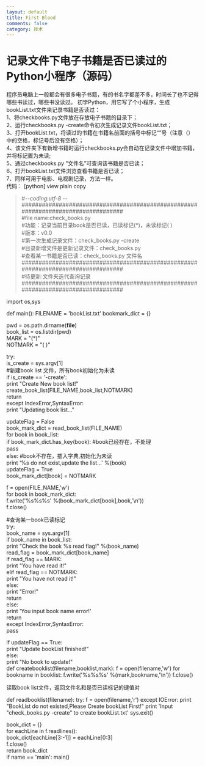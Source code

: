 ```yaml
---
layout: default
title: First Blood
comments: false
category: 技术
---
```



# 记录文件下电子书籍是否已读过的Python小程序（源码）

程序员电脑上一般都会有很多电子书籍，有的书名字都差不多，时间长了也不记得哪些书读过，哪些书没读过。 初学Python，用它写了个小程序，生成bookList.txt文件来记录书籍是否读过：<br> 
1、将checkbooks.py文件放在存放电子书籍的目录下；<br>
2、运行checkbooks.py -create命令初次生成记录文件bookList.txt；<br>
3、打开bookList.txt，将读过的书籍在书籍名前面的括号中标记“”号（注意（）中的空格，标记号后没有空格）；<br>
4、该文件夹下有新增书籍时运行checkbooks.py会自动在记录文件中增加书籍，并将标记置为未读;<br>
5、通过checkbooks.py “文件名”可查询该书籍是否已读；<br>
6、打开bookList.txt文件浏览查看书籍是否已读；<br>
7、同样可用于电影、电视剧记录，方法一样。 <br>
代码： 
[python] view plain copy

> #-*-coding:utf-8 -*-  
##################################################################################  
#file name:check_books.py  
#功能：记录当前目录book是否已读，已读标记(*)，未读标记( )  
#版本：v0.0  
#第一次生成记录文件：check_books.py -create  
#目录新增文件是更新记录文件：check_books.py  
#查看某一书籍是否已读：check_books.py 文件名  
##################################################################################  
#待更新:文件夹迭代查询记录  
################################################################################## 


import os,sys

def main():
FILENAME = 'bookList.txt'
bookmark_dict = {}

pwd = os.path.dirname(__file__)  
book_list = os.listdir(pwd)  
MARK = "(*)"  
NOTMARK = "( )"  

try:  
    is_create = sys.argv[1]  
    #新建book list 文件，所有book初始化为未读  
    if is_create == '-create':  
        print "Create New book list!"  
        create_book_list(FILE_NAME,book_list,NOTMARK)  
        return  
except IndexError,SyntaxError:    
    print "Updating book list..."  

updateFlag = False  
book_mark_dict = read_book_list(FILE_NAME)  
for book in book_list:  
    if book_mark_dict.has_key(book): #book已经存在，不处理  
        pass  
    else: #book不存在，插入字典,初始化为未读  
        print '%s do not exist,update the list...' %(book)  
        updateFlag = True  
        book_mark_dict[book] = NOTMARK  

f = open(FILE_NAME,'w')  
for book in book_mark_dict:  
    f.write('%s%s%s' %(book_mark_dict[book],book,'\n'))  
f.close()  

#查询某一book已读标记  
try:  
    book_name = sys.argv[1]  
    if book_name in book_list:  
        print "Check the book %s read flag!" %(book_name)  
        read_flag = book_mark_dict[book_name]  
        if read_flag == MARK:  
            print "You have read it!"  
        elif read_flag == NOTMARK:  
            print "You have not read it!"  
        else:  
            print "Error!"  
        return   
    else:  
        print 'You input book name error!'  
        return  
except IndexError,SyntaxError:  
    pass  

if updateFlag == True:  
    print "Update bookList finished!"  
else:  
    print "No book to update!"  
def createbooklist(filename,booklist,mark):
f = open(filename,'w')
for bookname in booklist:
f.write('%s%s%s' %(mark,bookname,'\n'))
f.close()

读取book list文件，返回文件名和是否已读标记的键值对

def readbooklist(filename):
try:
f = open(filename,'r')
except IOError:
print "BookList do not existed,Please Create bookList First!"
print 'Input "check_books.py -create" to create bookList.txt'
sys.exit()

book_dict = {}  
for eachLine in f.readlines():  
    book_dict[eachLine[3:-1]] = eachLine[0:3]  
f.close()  
return book_dict  
if name == 'main':
main()
